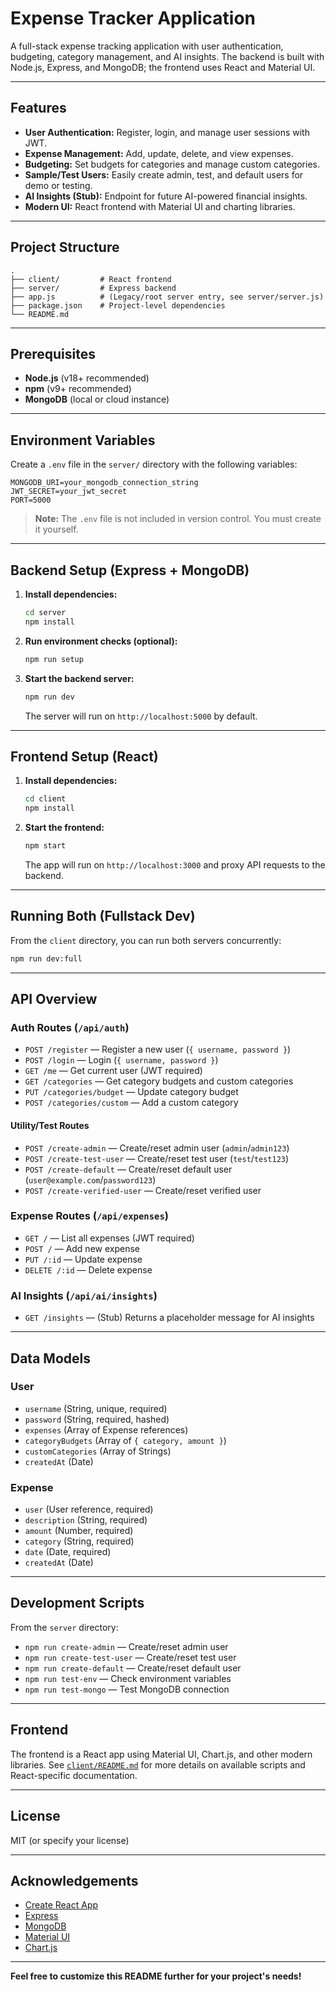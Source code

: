 # Expense Tracker Application

A full-stack expense tracking application with user authentication, budgeting, category management, and AI insights. The backend is built with Node.js, Express, and MongoDB; the frontend uses React and Material UI.

---

## Features

- **User Authentication:** Register, login, and manage user sessions with JWT.
- **Expense Management:** Add, update, delete, and view expenses.
- **Budgeting:** Set budgets for categories and manage custom categories.
- **Sample/Test Users:** Easily create admin, test, and default users for demo or testing.
- **AI Insights (Stub):** Endpoint for future AI-powered financial insights.
- **Modern UI:** React frontend with Material UI and charting libraries.

---

## Project Structure

```
.
├── client/         # React frontend
├── server/         # Express backend
├── app.js          # (Legacy/root server entry, see server/server.js)
├── package.json    # Project-level dependencies
└── README.md
```

---

## Prerequisites

- **Node.js** (v18+ recommended)
- **npm** (v9+ recommended)
- **MongoDB** (local or cloud instance)

---

## Environment Variables

Create a `.env` file in the `server/` directory with the following variables:

```
MONGODB_URI=your_mongodb_connection_string
JWT_SECRET=your_jwt_secret
PORT=5000
```

> **Note:** The `.env` file is not included in version control. You must create it yourself.

---

## Backend Setup (Express + MongoDB)

1. **Install dependencies:**
   ```bash
   cd server
   npm install
   ```

2. **Run environment checks (optional):**
   ```bash
   npm run setup
   ```

3. **Start the backend server:**
   ```bash
   npm run dev
   ```
   The server will run on `http://localhost:5000` by default.

---

## Frontend Setup (React)

1. **Install dependencies:**
   ```bash
   cd client
   npm install
   ```

2. **Start the frontend:**
   ```bash
   npm start
   ```
   The app will run on `http://localhost:3000` and proxy API requests to the backend.

---

## Running Both (Fullstack Dev)

From the `client` directory, you can run both servers concurrently:
```bash
npm run dev:full
```

---

## API Overview

### Auth Routes (`/api/auth`)
- `POST /register` — Register a new user (`{ username, password }`)
- `POST /login` — Login (`{ username, password }`)
- `GET /me` — Get current user (JWT required)
- `GET /categories` — Get category budgets and custom categories
- `PUT /categories/budget` — Update category budget
- `POST /categories/custom` — Add a custom category

#### Utility/Test Routes
- `POST /create-admin` — Create/reset admin user (`admin`/`admin123`)
- `POST /create-test-user` — Create/reset test user (`test`/`test123`)
- `POST /create-default` — Create/reset default user (`user@example.com`/`password123`)
- `POST /create-verified-user` — Create/reset verified user

### Expense Routes (`/api/expenses`)
- `GET /` — List all expenses (JWT required)
- `POST /` — Add new expense
- `PUT /:id` — Update expense
- `DELETE /:id` — Delete expense

### AI Insights (`/api/ai/insights`)
- `GET /insights` — (Stub) Returns a placeholder message for AI insights

---

## Data Models

### User
- `username` (String, unique, required)
- `password` (String, required, hashed)
- `expenses` (Array of Expense references)
- `categoryBudgets` (Array of `{ category, amount }`)
- `customCategories` (Array of Strings)
- `createdAt` (Date)

### Expense
- `user` (User reference, required)
- `description` (String, required)
- `amount` (Number, required)
- `category` (String, required)
- `date` (Date, required)
- `createdAt` (Date)

---

## Development Scripts

From the `server` directory:
- `npm run create-admin` — Create/reset admin user
- `npm run create-test-user` — Create/reset test user
- `npm run create-default` — Create/reset default user
- `npm run test-env` — Check environment variables
- `npm run test-mongo` — Test MongoDB connection

---

## Frontend

The frontend is a React app using Material UI, Chart.js, and other modern libraries. See [`client/README.md`](client/README.md) for more details on available scripts and React-specific documentation.

---

## License

MIT (or specify your license)

---

## Acknowledgements

- [Create React App](https://create-react-app.dev/)
- [Express](https://expressjs.com/)
- [MongoDB](https://www.mongodb.com/)
- [Material UI](https://mui.com/)
- [Chart.js](https://www.chartjs.org/)

---

**Feel free to customize this README further for your project's needs!**
